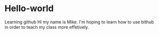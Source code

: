 # Hello-world
Learning github
Hi my name is Mike. I'm hoping to learn how to use bithub in order to teach my class more effetively. 
